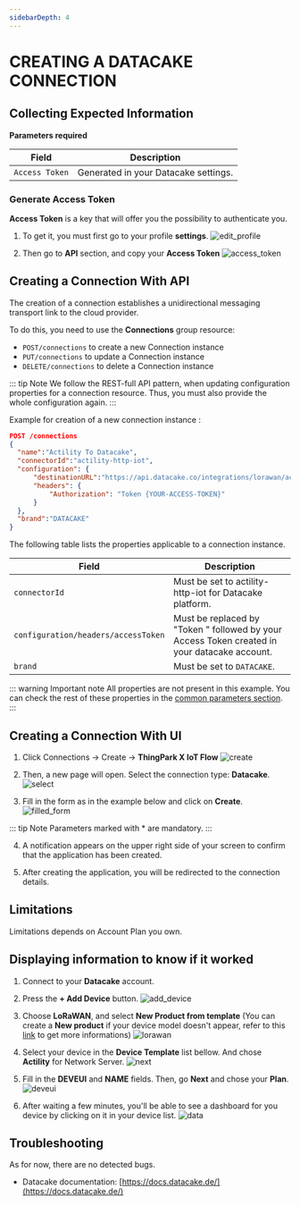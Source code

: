 ```yaml
---
sidebarDepth: 4
---
```


# CREATING A DATACAKE CONNECTION

## Collecting Expected Information

**Parameters required**

| Field | Description |
| ------ | ----------- |
| ```Access Token``` | Generated in your Datacake settings.|

### Generate Access Token

**Access Token** is a key that will offer you the possibility to authenticate you.

1. To get it, you must first go to your profile **settings**.
![edit_profile](./images/edit_profile.png)

2. Then go to **API** section, and copy your **Access Token**
![access_token](./images/access_token.png)

## Creating a Connection With API

The creation of a connection establishes a unidirectional messaging transport link to the cloud provider.

To do this, you need to use the **Connections** group resource:
*	`POST/connections` to create a new Connection instance
*	`PUT/connections` to update a Connection instance
*	`DELETE/connections` to delete a Connection instance


::: tip Note
We follow the REST-full API pattern, when updating configuration properties for a connection resource. Thus, you must also provide the whole configuration again.
:::

Example for creation of a new connection instance :

```json
POST /connections
{
  "name":"Actility To Datacake",
  "connectorId":"actility-http-iot",
  "configuration": {
      "destinationURL":"https://api.datacake.co/integrations/lorawan/actility",
      "headers": {
          "Authorization": "Token {YOUR-ACCESS-TOKEN}"
      }
  },
  "brand":"DATACAKE"
}
```

The following table lists the properties applicable to a connection instance.

| Field | Description |
| ------ | ----------- |
| ```connectorId``` | Must be set to actility-http-iot for Datacake platform. |
| ```configuration/headers/accessToken``` | Must be replaced by "Token " followed by your Access Token created in your datacake account. |
| ```brand``` | Must be set to ```DATACAKE```. |

::: warning Important note
All properties are not present in this example. You can check the rest of these properties in the [common parameters section](../../Getting_Started/Setting_Up_A_Connection_instance/About_connections.html#common-parameters).
:::

## Creating a Connection With UI

1. Click Connections -> Create -> **ThingPark X IoT Flow**
![create](./images/create.png)


2. Then, a new page will open. Select the connection type: **Datacake**.
![select](./images/select.png)

3. Fill in the form as in the example below and click on **Create**.
![filled_form](./images/filled_form.png)

::: tip Note
Parameters marked with * are mandatory.
:::

4. A notification appears on the upper right side of your screen to confirm that the application has been created.

5. After creating the application, you will be redirected to the connection details.

## Limitations

Limitations depends on Account Plan you own.

## Displaying information to know if it worked
1. Connect to your **Datacake** account.

2. Press the **+ Add Device** button.
![add_device](./images/add_device.png)

3. Choose **LoRaWAN**, and select **New Product from template** (You can create a **New product** if your device model doesn't appear, refer to this [link](https://docs.datacake.de/integrations/particle/decoding-payloads) to get more informations)
![lorawan](./images/lorawan.png)

4. Select your device in the **Device Template** list bellow. And chose **Actility** for Network Server.
![next](./images/next.png)

5. Fill in the **DEVEUI** and **NAME** fields. Then, go **Next** and chose your **Plan**.
![deveui](./images/deveui.png)

6. After waiting a few minutes, you'll be able to see a dashboard for you device by clicking on it in your device list.
![data](./images/data.png)

## Troubleshooting

As for now, there are no detected bugs.

* Datacake documentation: [https://docs.datacake.de/](https://docs.datacake.de/)
